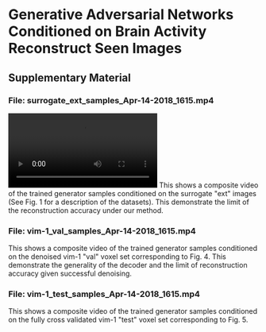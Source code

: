 # Generative Adversarial Networks Conditioned on Brain Activity Reconstruct Seen Images
## Supplementary Material

### File: surrogate_ext_samples_Apr-14-2018_1615.mp4
![file1](/surrogate_ext_samples_Apr-14-2018_1615.mp4)
This shows a composite video of the trained generator samples conditioned on the surrogate "ext" images (See Fig. 1 for a description of the datasets). This demonstrate the limit of the reconstruction accuracy under our method.

### File: vim-1_val_samples_Apr-14-2018_1615.mp4
This shows a composite video of the trained generator samples conditioned on the denoised vim-1 "val" voxel set corresponding to Fig. 4. This demonstrate the generality of the decoder and the limit of reconstruction accuracy given successful denoising. 

### File: vim-1_test_samples_Apr-14-2018_1615.mp4
This shows a composite video of the trained generator samples conditioned on the fully cross validated vim-1 "test" voxel set corresponding to Fig. 5.
